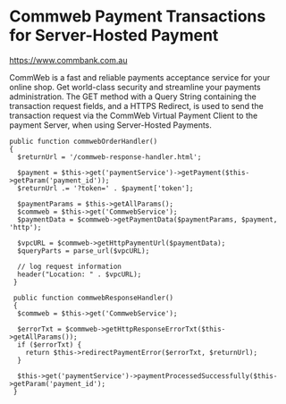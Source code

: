 Commweb Payment Transactions for Server-Hosted Payment                                                                         
========================================================

https://www.commbank.com.au

CommWeb is a fast and reliable payments acceptance service for your online shop. Get world-class security and streamline your payments administration.
The GET method with a Query String containing the transaction request fields, and a HTTPS Redirect, is used to send the transaction request via the CommWeb Virtual Payment Client to the payment Server, when using Server-Hosted Payments.

```
public function commwebOrderHandler()
{
  $returnUrl = '/commweb-response-handler.html';
  
  $payment = $this->get('paymentService')->getPayment($this->getParam('payment_id'));
  $returnUrl .= '?token=' . $payment['token'];
  
  $paymentParams = $this->getAllParams();
  $commweb = $this->get('CommwebService');
  $paymentData = $commweb->getPaymentData($paymentParams, $payment, 'http');
  
  $vpcURL = $commweb->getHttpPaymentUrl($paymentData);
  $queryParts = parse_url($vpcURL);
  
  // log request information
  header("Location: " . $vpcURL);
 }
 
 public function commwebResponseHandler()
 {
  $commweb = $this->get('CommwebService');
 
  $errorTxt = $commweb->getHttpResponseErrorTxt($this->getAllParams());
  if ($errorTxt) {
    return $this->redirectPaymentError($errorTxt, $returnUrl);
  }
  
  $this->get('paymentService')->paymentProcessedSuccessfully($this->getParam('payment_id');
 }
```

